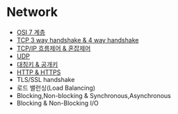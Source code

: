 # Network

- [OSI 7 계층](https://github.com/woorifisa/2023-CS-Study/blob/main/Network/OSI%207%20Layer.md)
- [TCP 3 way handshake & 4 way handshake](https://github.com/woorifisa/2023-CS-Study/blob/main/Network/TCP%203%20way%20handshake%20%26%204%20way%20handshake.md)
- [TCP/IP 흐름제어 & 혼잡제어](https://github.com/woorifisa-tech/2023-CS-Study/blob/main/Network/TCP%20IP%20%ED%9D%90%EB%A6%84%EC%A0%9C%EC%96%B4%20%26%20%ED%98%BC%EC%9E%A1%EC%A0%9C%EC%96%B4.md)
- [UDP](https://github.com/woorifisa-member/2023-CS-Study/blob/main/Network/UDP.md)
- [대칭키 & 공개키](https://github.com/woorifisa-member/2023-CS-Study/blob/main/Network/Symmetric_Key%20%26%20Public_Key)
- [HTTP & HTTPS](https://github.com/woorifisa-member/2023-CS-Study/blob/main/Network/HTTP%26HTTPS.md)
- TLS/SSL handshake
- 로드 밸런싱(Load Balancing)
- Blocking,Non-blocking & Synchronous,Asynchronous
- Blocking & Non-Blocking I/O
